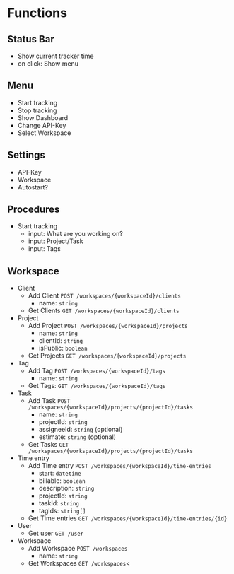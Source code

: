 # Functions

## Status Bar
- Show current tracker time
- on click: Show menu

## Menu
- Start tracking
- Stop tracking
- Show Dashboard
- Change API-Key
- Select Workspace

## Settings
- API-Key
- Workspace
- Autostart?

## Procedures
- Start tracking
  - input: What are you working on?
  - input: Project/Task
  - input: Tags

## Workspace
- Client
  - Add Client `POST /workspaces/{workspaceId}/clients`
    - name: `string`
  - Get Clients `GET /workspaces/{workspaceId}/clients`
- Project
  - Add Project `POST /workspaces/{workspaceId}/projects`
    - name: `string`
    - clientId: `string`
    - isPublic: `boolean`
  - Get Projects `GET /workspaces/{workspaceId}/projects`
- Tag
  - Add Tag `POST /workspaces/{workspaceId}/tags`
    - name: `string`
  - Get Tags: `GET /workspaces/{workspaceId}/tags`
- Task
  - Add Task `POST /workspaces/{workspaceId}/projects/{projectId}/tasks`
    - name: `string`
    - projectId: `string`
    - assigneeId: `string` (optional)
    - estimate: `string` (optional)
  - Get Tasks `GET /workspaces/{workspaceId}/projects/{projectId}/tasks`
- Time entry
  - Add Time entry `POST /workspaces/{workspaceId}/time-entries`
    - start: `datetime`
    - billable: `boolean`
    - description: `string`
    - projectId: `string`
    - taskId: `string`
    - tagIds: `string[]`
  - Get Time entries `GET /workspaces/{workspaceId}/time-entries/{id}`
- User
  - Get user `GET /user`
- Workspace
  - Add Workspace `POST /workspaces`
    - name: `string`
  - Get Workspaces `GET /workspaces`<